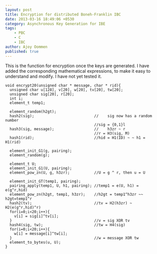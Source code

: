 ```yaml
---
layout: post
title: Encryption for distributed Boneh-Franklin IBC
date: 2013-03-16 18:49:06 +0530
category: Asynchronous Key Generation for IBE
tags:
    - PBC
    - C
    - IBC
author: Ajoy Oommen
published: true
---
```

This is the function for encryption once the keys are generated. I have added the corresponding mathematical expressions, to make it easy to understand and modify. I have not yet tested it.

    void encrypt20(unsigned char * message, char * rid){
      unsigned char u[128], v[20], w[20], tv[20], tw[20];
      unsigned char sig[20], r[20];
      int i;
      element_t temp1;

      element_random(h2gt);
      hash2(sig);                           //    sig now has a random number
                                            //sig = {0,1}l
      hash3(sig, message);                  //    h3zr ~ r
                                            //r = H3(sig, M)
      hash1(rid);                           //hid = H1(ID) ~ ~ h1 = H1(rid)

      element_init_G1(g, pairing);
      element_random(g);

      element_t U;
      element_init_G1(U, pairing);
      element_pow_zn(U, g, h3zr);           //U = g ^ r, then u = U

      element_init_GT(temp1, pairing);
      pairing_apply(temp1, U, h1, pairing); //temp1 = e(U, h1) = e(g^r,hid)
      element_pow_zn(h2gt, temp1, h3zr);    //h2gt = temp1^h3zr ~~ h2gt=temp1^r
      hash2(tv);                            //tv = H2(h3zr) ~ H2(e(g^r,hid)^r)
      for(i=0;i<20;i++){
        v[i] = sig[i]^tv[i];
      }                                     //v = sig XOR tv
      hash4(sig, tw);                       //tw = H4(sig)
      for(i=0;i<20;i++){
        w[i] = message[i]^tw[i];
      }                                     //w = message XOR tw
      element_to_bytes(u, U);
    }